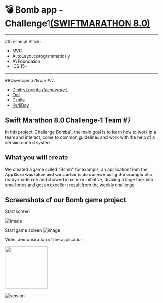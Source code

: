 #  💣 Bomb app - Challenge1[(SWIFTMARATHON 8.0)](https://t.me/swiftmarathon)

---

##Tecnical Stack:

* MVC
* AutoLayout programmaticaly
* AVFoundation
* iOS 15+

---

##Developers *(team #7)*:

* [DmitryLorents *(teamleader)*](https://github.com/DmitryLorents)
* [Frol](https://github.com/AndrewFrolenkov)
* [Danila](https://github.com/DanilaBolshakov1999)
* [KurliBoy](https://github.com/GerashchenkoDmitry)

## Swift Marathon 8.0 Challenge-1 Team #7
In this project, Challenge Bomba1, the main goal is to learn how to work in a team and interact, come to common guidelines and work with the help of a version control system

## What you will create
We created a game called "Bomb" for example, an application from the AppStore was taken and we started to do our own using the example of a ready-made one and showed maximum initiative, dividing a large task into small ones and got an excellent result from the weekly challenge

## Screenshots of our Bomb game project

Start screen


![image](https://github.com/DmitryLorents/Bomba-Challenge1/assets/47753945/a55da29c-5a08-48b3-81fb-b9243d814641)

Start game screen
![image](https://github.com/DmitryLorents/Bomba-Challenge1/assets/47753945/1b6d9c41-fed7-4135-965b-87c290bd91c1)

Video demonstration of the application

<img src="https://github.com/pashaGriDev/TeamBoom/assets/104516847/8c842049-bfc4-4fc8-85a7-22dbbcac50d6" width="140"/>

![version](https://img.shields.io/badge/v1.0-release)
